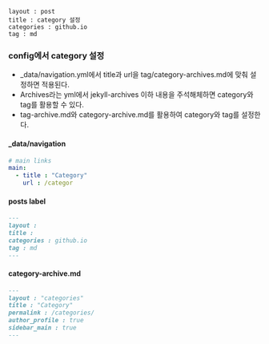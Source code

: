 ```
layout : post
title : category 설정
categories : github.io
tag : md
```

### config에서 category 설정

- _data/navigation.yml에서 title과 url을 tag/category-archives.md에 맞춰 설정하면 적용된다.
- Archives라는 yml에서 jekyll-archives 이하 내용을 주석해체하면 category와 tag를 활용할 수 있다.
- tag-archive.md와 category-archive.md를 활용하여 category와 tag를 설정한다.

#### _data/navigation

```yaml
# main links
main:
  - title : "Category"
    url : /categor
```

#### posts label

```markdown
---
layout : 
title : 
categories : github.io
tag : md
---
```



#### category-archive.md

```markdown
---
layout : "categories"
title : "Category"
permalink : /categories/
author_profile : true
sidebar_main : true
---
```

